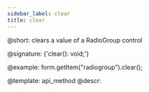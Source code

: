 ```yaml
---
sidebar_label: clear
title: clear
---          
```


@short: clears a value of a RadioGroup control

@signature: {'clear(): void;'}

@example:
form.getItem("radiogroup").clear();


@template: api_method
@descr:


